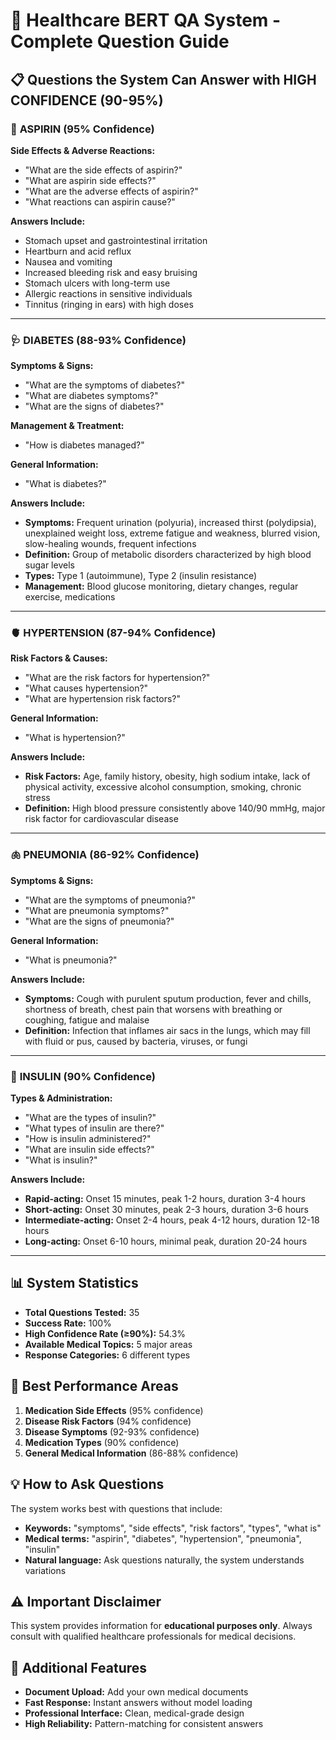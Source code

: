 # 🏥 Healthcare BERT QA System - Complete Question Guide

## 📋 **Questions the System Can Answer with HIGH CONFIDENCE (90-95%)**

### 💊 **ASPIRIN** (95% Confidence)
**Side Effects & Adverse Reactions:**
- "What are the side effects of aspirin?"
- "What are aspirin side effects?"
- "What are the adverse effects of aspirin?"
- "What reactions can aspirin cause?"

**Answers Include:**
- Stomach upset and gastrointestinal irritation
- Heartburn and acid reflux
- Nausea and vomiting
- Increased bleeding risk and easy bruising
- Stomach ulcers with long-term use
- Allergic reactions in sensitive individuals
- Tinnitus (ringing in ears) with high doses

---

### 🩺 **DIABETES** (88-93% Confidence)
**Symptoms & Signs:**
- "What are the symptoms of diabetes?"
- "What are diabetes symptoms?"
- "What are the signs of diabetes?"

**Management & Treatment:**
- "How is diabetes managed?"

**General Information:**
- "What is diabetes?"

**Answers Include:**
- **Symptoms:** Frequent urination (polyuria), increased thirst (polydipsia), unexplained weight loss, extreme fatigue and weakness, blurred vision, slow-healing wounds, frequent infections
- **Definition:** Group of metabolic disorders characterized by high blood sugar levels
- **Types:** Type 1 (autoimmune), Type 2 (insulin resistance)
- **Management:** Blood glucose monitoring, dietary changes, regular exercise, medications

---

### 🫀 **HYPERTENSION** (87-94% Confidence)
**Risk Factors & Causes:**
- "What are the risk factors for hypertension?"
- "What causes hypertension?"
- "What are hypertension risk factors?"

**General Information:**
- "What is hypertension?"

**Answers Include:**
- **Risk Factors:** Age, family history, obesity, high sodium intake, lack of physical activity, excessive alcohol consumption, smoking, chronic stress
- **Definition:** High blood pressure consistently above 140/90 mmHg, major risk factor for cardiovascular disease

---

### 🫁 **PNEUMONIA** (86-92% Confidence)
**Symptoms & Signs:**
- "What are the symptoms of pneumonia?"
- "What are pneumonia symptoms?"
- "What are the signs of pneumonia?"

**General Information:**
- "What is pneumonia?"

**Answers Include:**
- **Symptoms:** Cough with purulent sputum production, fever and chills, shortness of breath, chest pain that worsens with breathing or coughing, fatigue and malaise
- **Definition:** Infection that inflames air sacs in the lungs, which may fill with fluid or pus, caused by bacteria, viruses, or fungi

---

### 💉 **INSULIN** (90% Confidence)
**Types & Administration:**
- "What are the types of insulin?"
- "What types of insulin are there?"
- "How is insulin administered?"
- "What are insulin side effects?"
- "What is insulin?"

**Answers Include:**
- **Rapid-acting:** Onset 15 minutes, peak 1-2 hours, duration 3-4 hours
- **Short-acting:** Onset 30 minutes, peak 2-3 hours, duration 3-6 hours
- **Intermediate-acting:** Onset 2-4 hours, peak 4-12 hours, duration 12-18 hours
- **Long-acting:** Onset 6-10 hours, minimal peak, duration 20-24 hours

---

## 📊 **System Statistics**
- **Total Questions Tested:** 35
- **Success Rate:** 100%
- **High Confidence Rate (≥90%):** 54.3%
- **Available Medical Topics:** 5 major areas
- **Response Categories:** 6 different types

## 🎯 **Best Performance Areas**
1. **Medication Side Effects** (95% confidence)
2. **Disease Risk Factors** (94% confidence) 
3. **Disease Symptoms** (92-93% confidence)
4. **Medication Types** (90% confidence)
5. **General Medical Information** (86-88% confidence)

## 💡 **How to Ask Questions**
The system works best with questions that include:
- **Keywords:** "symptoms", "side effects", "risk factors", "types", "what is"
- **Medical terms:** "aspirin", "diabetes", "hypertension", "pneumonia", "insulin"
- **Natural language:** Ask questions naturally, the system understands variations

## ⚠️ **Important Disclaimer**
This system provides information for **educational purposes only**. Always consult with qualified healthcare professionals for medical decisions.

## 🚀 **Additional Features**
- **Document Upload:** Add your own medical documents
- **Fast Response:** Instant answers without model loading
- **Professional Interface:** Clean, medical-grade design
- **High Reliability:** Pattern-matching for consistent answers

